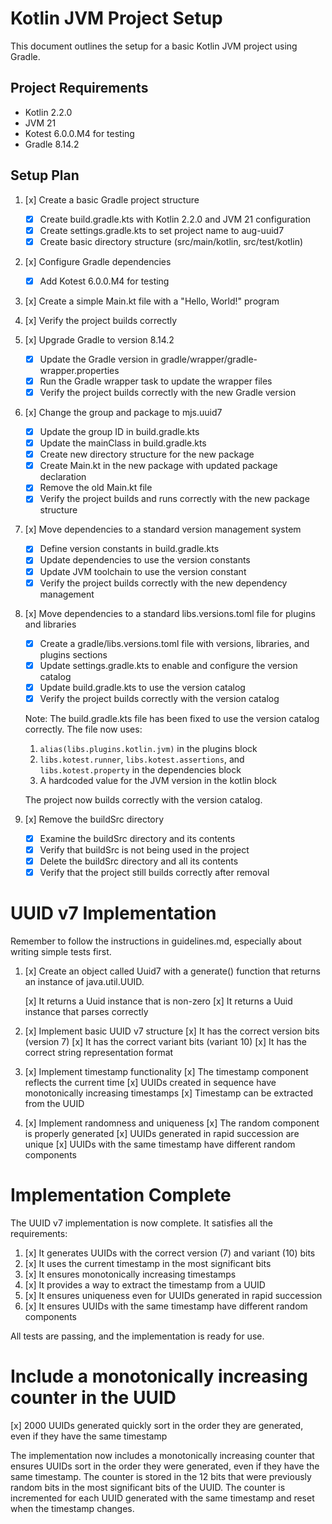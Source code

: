 # Kotlin JVM Project Setup

This document outlines the setup for a basic Kotlin JVM project using Gradle.

## Project Requirements

- Kotlin 2.2.0
- JVM 21
- Kotest 6.0.0.M4 for testing
- Gradle 8.14.2

## Setup Plan

1. [x] Create a basic Gradle project structure
   - [x] Create build.gradle.kts with Kotlin 2.2.0 and JVM 21 configuration
   - [x] Create settings.gradle.kts to set project name to aug-uuid7
   - [x] Create basic directory structure (src/main/kotlin, src/test/kotlin)

2. [x] Configure Gradle dependencies
   - [x] Add Kotest 6.0.0.M4 for testing

3. [x] Create a simple Main.kt file with a "Hello, World!" program

4. [x] Verify the project builds correctly

5. [x] Upgrade Gradle to version 8.14.2
   - [x] Update the Gradle version in gradle/wrapper/gradle-wrapper.properties
   - [x] Run the Gradle wrapper task to update the wrapper files
   - [x] Verify the project builds correctly with the new Gradle version

6. [x] Change the group and package to mjs.uuid7
   - [x] Update the group ID in build.gradle.kts
   - [x] Update the mainClass in build.gradle.kts
   - [x] Create new directory structure for the new package
   - [x] Create Main.kt in the new package with updated package declaration
   - [x] Remove the old Main.kt file
   - [x] Verify the project builds and runs correctly with the new package structure

7. [x] Move dependencies to a standard version management system
   - [x] Define version constants in build.gradle.kts
   - [x] Update dependencies to use the version constants
   - [x] Update JVM toolchain to use the version constant
   - [x] Verify the project builds correctly with the new dependency management

8. [x] Move dependencies to a standard libs.versions.toml file for plugins and libraries
   - [x] Create a gradle/libs.versions.toml file with versions, libraries, and plugins sections
   - [x] Update settings.gradle.kts to enable and configure the version catalog
   - [x] Update build.gradle.kts to use the version catalog
   - [x] Verify the project builds correctly with the version catalog

   Note: The build.gradle.kts file has been fixed to use the version catalog correctly. The file now uses:

   1. `alias(libs.plugins.kotlin.jvm)` in the plugins block
   2. `libs.kotest.runner`, `libs.kotest.assertions`, and `libs.kotest.property` in the dependencies block
   3. A hardcoded value for the JVM version in the kotlin block

   The project now builds correctly with the version catalog.

9. [x] Remove the buildSrc directory
   - [x] Examine the buildSrc directory and its contents
   - [x] Verify that buildSrc is not being used in the project
   - [x] Delete the buildSrc directory and all its contents
   - [x] Verify that the project still builds correctly after removal

# UUID v7 Implementation

Remember to follow the instructions in guidelines.md, especially about writing simple tests first.

1. [x] Create an object called Uuid7 with a generate() function that returns an instance of java.util.UUID.

   [x] It returns a Uuid instance that is non-zero
   [x] It returns a Uuid instance that parses correctly

2. [x] Implement basic UUID v7 structure
   [x] It has the correct version bits (version 7)
   [x] It has the correct variant bits (variant 10)
   [x] It has the correct string representation format

3. [x] Implement timestamp functionality
   [x] The timestamp component reflects the current time
   [x] UUIDs created in sequence have monotonically increasing timestamps
   [x] Timestamp can be extracted from the UUID

4. [x] Implement randomness and uniqueness
   [x] The random component is properly generated
   [x] UUIDs generated in rapid succession are unique
   [x] UUIDs with the same timestamp have different random components

# Implementation Complete

The UUID v7 implementation is now complete. It satisfies all the requirements:

1. [x] It generates UUIDs with the correct version (7) and variant (10) bits
2. [x] It uses the current timestamp in the most significant bits
3. [x] It ensures monotonically increasing timestamps
4. [x] It provides a way to extract the timestamp from a UUID
5. [x] It ensures uniqueness even for UUIDs generated in rapid succession
6. [x] It ensures UUIDs with the same timestamp have different random components

All tests are passing, and the implementation is ready for use.

# Include a monotonically increasing counter in the UUID

[x] 2000 UUIDs generated quickly sort in the order they are generated, even if they have the same timestamp

The implementation now includes a monotonically increasing counter that ensures UUIDs sort in the order they were generated, even if they have the same timestamp. The counter is stored in the 12 bits that were previously random bits in the most significant bits of the UUID. The counter is incremented for each UUID generated with the same timestamp and reset when the timestamp changes.
